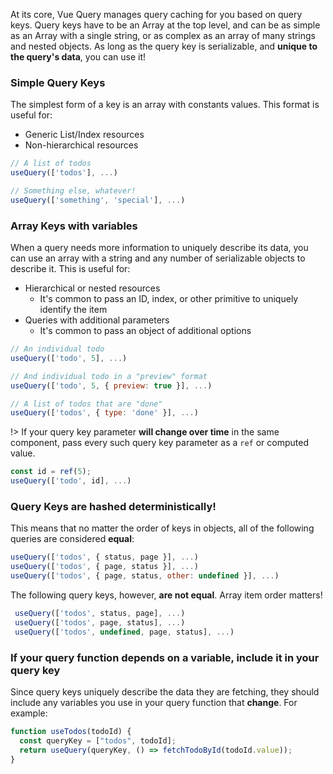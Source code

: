 At its core, Vue Query manages query caching for you based on query keys. Query keys have to be an Array at the top level, and can be as simple as an Array with a single string, or as complex as an array of many strings and nested objects. As long as the query key is serializable, and **unique to the query's data**, you can use it!

### Simple Query Keys

The simplest form of a key is an array with constants values. This format is useful for:

- Generic List/Index resources
- Non-hierarchical resources

```js
// A list of todos
useQuery(['todos'], ...)

// Something else, whatever!
useQuery(['something', 'special'], ...)
```

### Array Keys with variables

When a query needs more information to uniquely describe its data, you can use an array with a string and any number of serializable objects to describe it. This is useful for:

- Hierarchical or nested resources
  - It's common to pass an ID, index, or other primitive to uniquely identify the item
- Queries with additional parameters
  - It's common to pass an object of additional options

```js
// An individual todo
useQuery(['todo', 5], ...)

// And individual todo in a "preview" format
useQuery(['todo', 5, { preview: true }], ...)

// A list of todos that are "done"
useQuery(['todos', { type: 'done' }], ...)
```

!> If your query key parameter **will change over time** in the same component, pass every such query key parameter as a `ref` or computed value.

```js
const id = ref(5);
useQuery(['todo', id], ...)
```

### Query Keys are hashed deterministically!

This means that no matter the order of keys in objects, all of the following queries are considered **equal**:

```js
useQuery(['todos', { status, page }], ...)
useQuery(['todos', { page, status }], ...)
useQuery(['todos', { page, status, other: undefined }], ...)
```

The following query keys, however, **are not equal**. Array item order matters!

```js
 useQuery(['todos', status, page], ...)
 useQuery(['todos', page, status], ...)
 useQuery(['todos', undefined, page, status], ...)

```

### If your query function depends on a variable, include it in your query key

Since query keys uniquely describe the data they are fetching, they should include any variables you use in your query function that **change**. For example:

```js
function useTodos(todoId) {
  const queryKey = ["todos", todoId];
  return useQuery(queryKey, () => fetchTodoById(todoId.value));
}
```

